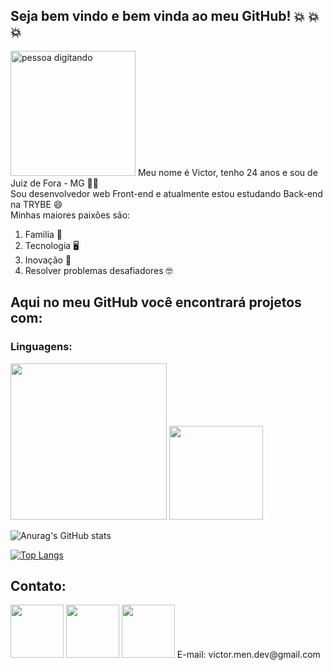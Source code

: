 <h2>Seja bem vindo e bem vinda ao meu GitHub! 💥 💥 💥</h2>
<img src="https://www.fabiosilvalima.net/wp-content/uploads/2017/04/fabiosilvalima-sairfazendo.gif" alt="pessoa digitando" width="200px">
<span>Meu nome é Victor, tenho 24 anos e sou de Juiz de Fora - MG 👦🏾</span><br>
<span>Sou desenvolvedor web Front-end e atualmente estou estudando Back-end na TRYBE 😄</span><br>
<span>Minhas maiores paixões são:
  <ol>
    <li>Familia 🥰</li>
    <li>Tecnologia 🖥️</li>
    <li>Inovação 🚀</li>
    <li>Resolver problemas desafiadores 🤓</li>
  </ol>
</span>
<h2>Aqui no meu GitHub você encontrará projetos com:</h2>

<h3>Linguagens:</h3>
<div>
  <img src="https://icon-library.com/images/html5-icon-png/html5-icon-png-1.jpg" width="250px"/>
  <img src="https://upload.wikimedia.org/wikipedia/commons/thumb/a/a7/React-icon.svg/1280px-React-icon.svg.png" width="150px" />
<div/>  

![Anurag's GitHub stats](https://github-readme-stats.vercel.app/api?username=victor160997&hide=contribs,prs)

[![Top Langs](https://github-readme-stats.vercel.app/api/top-langs/?username=victor160997&layout=compact)](https://github.com/anuraghazra/github-readme-stats)

<h2>Contato:</h2>
  <a href="https://github.com/victor160997" target="_blank" rel="noreferrer"><img src="https://camo.githubusercontent.com/5aa8b28e61d751397995c7cb0e2c9225f3a54562ef3923b4fe1d0fd98f275ba3/68747470733a2f2f696d672e736869656c64732e696f2f62616467652f2d4769746875622d3030303f7374796c653d666c61742d737175617265266c6f676f3d476974687562266c6f676f436f6c6f723d7768697465266c696e6b3d68747470733a2f2f6769746875622e636f6d2f70656775696d61736964" width="85px"/></a>
<a href="https://www.linkedin.com/in/victor-mendon%C3%A7a-915519216/" target="_blank" rel="noreferrer"><img src="https://camo.githubusercontent.com/b0d5f2747001255786f0cc5d1f975e7de50c18f028b03cb9363fe5f7ee2c52ab/68747470733a2f2f696d672e736869656c64732e696f2f62616467652f2d4c696e6b6564496e2d626c75653f7374796c653d666c61742d737175617265266c6f676f3d4c696e6b6564696e266c6f676f436f6c6f723d7768697465266c696e6b3d68747470733a2f2f7777772e6c696e6b6564696e2e636f6d2f696e2f6775696c6865726d6f2d6d617369642d34393436373762382f" width="85px"/></a>
<a href="https://api.whatsapp.com/send?phone=5532984772121&text=Ol%C3%A1%20Victor%2C%20Gostaria%20de%20saber%20mais%20a%20respeito%20do%20seu%20trabalho%20%3AD" target="_blank" rel="noreferrer"><img src="http://clinicasegatto.com.br/wp-content/uploads/2018/08/Bot%C3%A3o-WhatsApp.png" width="85px" /></a>
<span>E-mail: victor.men.dev@gmail.com</span>
